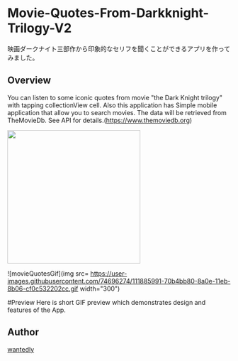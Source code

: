 # Movie-Quotes-From-Darkknight-Trilogy-V2
映画ダークナイト三部作から印象的なセリフを聞くことができるアプリを作ってみました。

## Overview
You can listen to some iconic quotes from movie "the Dark Knight trilogy" with tapping collectionView cell. 
Also this application has Simple mobile application that allow you to search movies. The data will be retrieved from TheMovieDb. See API for details.(https://www.themoviedb.org)

<img src="https://user-images.githubusercontent.com/74696274/111885991-70b4bb80-8a0e-11eb-8b06-cf0c532202cc.gif***" width="300">

![movieQuotesGif](img src= https://user-images.githubusercontent.com/74696274/111885991-70b4bb80-8a0e-11eb-8b06-cf0c532202cc.gif width="300")


#Preview
Here is short GIF preview which demonstrates design and features of the App.

## Author
[wantedly](https://www.wantedly.com/id/yotaro_ito)
